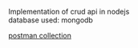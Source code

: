 Implementation of crud api in nodejs <br>
database used: mongodb

<p><a href="https://api.postman.com/collections/13831276-c4e45fe4-5dd2-49e6-a602-3e0b30042665?access_key=PMAT-01GQ5GXN2MV5DKM122Q1YCRK74">postman collection</a></p>

